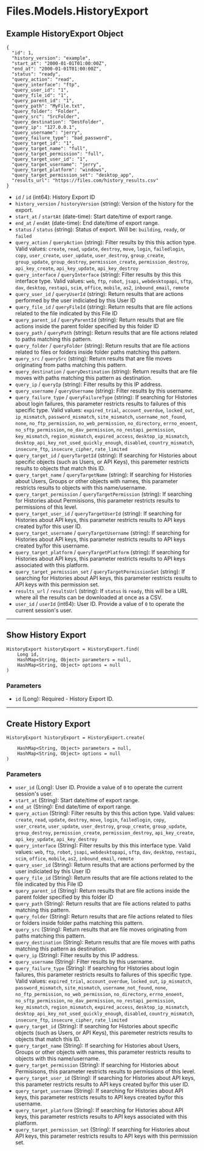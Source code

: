 # Files.Models.HistoryExport

## Example HistoryExport Object

```
{
  "id": 1,
  "history_version": "example",
  "start_at": "2000-01-01T01:00:00Z",
  "end_at": "2000-01-01T01:00:00Z",
  "status": "ready",
  "query_action": "read",
  "query_interface": "ftp",
  "query_user_id": "1",
  "query_file_id": "1",
  "query_parent_id": "1",
  "query_path": "MyFile.txt",
  "query_folder": "Folder",
  "query_src": "SrcFolder",
  "query_destination": "DestFolder",
  "query_ip": "127.0.0.1",
  "query_username": "jerry",
  "query_failure_type": "bad_password",
  "query_target_id": "1",
  "query_target_name": "full",
  "query_target_permission": "full",
  "query_target_user_id": "1",
  "query_target_username": "jerry",
  "query_target_platform": "windows",
  "query_target_permission_set": "desktop_app",
  "results_url": "https://files.com/history_results.csv"
}
```

* `id` / `id`  (int64): History Export ID
* `history_version` / `historyVersion`  (string): Version of the history for the export.
* `start_at` / `startAt`  (date-time): Start date/time of export range.
* `end_at` / `endAt`  (date-time): End date/time of export range.
* `status` / `status`  (string): Status of export.  Will be: `building`, `ready`, or `failed`
* `query_action` / `queryAction`  (string): Filter results by this this action type. Valid values: `create`, `read`, `update`, `destroy`, `move`, `login`, `failedlogin`, `copy`, `user_create`, `user_update`, `user_destroy`, `group_create`, `group_update`, `group_destroy`, `permission_create`, `permission_destroy`, `api_key_create`, `api_key_update`, `api_key_destroy`
* `query_interface` / `queryInterface`  (string): Filter results by this this interface type. Valid values: `web`, `ftp`, `robot`, `jsapi`, `webdesktopapi`, `sftp`, `dav`, `desktop`, `restapi`, `scim`, `office`, `mobile`, `as2`, `inbound_email`, `remote`
* `query_user_id` / `queryUserId`  (string): Return results that are actions performed by the user indiciated by this User ID
* `query_file_id` / `queryFileId`  (string): Return results that are file actions related to the file indicated by this File ID
* `query_parent_id` / `queryParentId`  (string): Return results that are file actions inside the parent folder specified by this folder ID
* `query_path` / `queryPath`  (string): Return results that are file actions related to paths matching this pattern.
* `query_folder` / `queryFolder`  (string): Return results that are file actions related to files or folders inside folder paths matching this pattern.
* `query_src` / `querySrc`  (string): Return results that are file moves originating from paths matching this pattern.
* `query_destination` / `queryDestination`  (string): Return results that are file moves with paths matching this pattern as destination.
* `query_ip` / `queryIp`  (string): Filter results by this IP address.
* `query_username` / `queryUsername`  (string): Filter results by this username.
* `query_failure_type` / `queryFailureType`  (string): If searching for Histories about login failures, this parameter restricts results to failures of this specific type.  Valid values: `expired_trial`, `account_overdue`, `locked_out`, `ip_mismatch`, `password_mismatch`, `site_mismatch`, `username_not_found`, `none`, `no_ftp_permission`, `no_web_permission`, `no_directory`, `errno_enoent`, `no_sftp_permission`, `no_dav_permission`, `no_restapi_permission`, `key_mismatch`, `region_mismatch`, `expired_access`, `desktop_ip_mismatch`, `desktop_api_key_not_used_quickly_enough`, `disabled`, `country_mismatch`, `insecure_ftp`, `insecure_cipher`, `rate_limited`
* `query_target_id` / `queryTargetId`  (string): If searching for Histories about specific objects (such as Users, or API Keys), this paremeter restricts results to objects that match this ID.
* `query_target_name` / `queryTargetName`  (string): If searching for Histories about Users, Groups or other objects with names, this parameter restricts results to objects with this name/username.
* `query_target_permission` / `queryTargetPermission`  (string): If searching for Histories about Permisisons, this parameter restricts results to permissions of this level.
* `query_target_user_id` / `queryTargetUserId`  (string): If searching for Histories about API keys, this parameter restricts results to API keys created by/for this user ID.
* `query_target_username` / `queryTargetUsername`  (string): If searching for Histories about API keys, this parameter restricts results to API keys created by/for this username.
* `query_target_platform` / `queryTargetPlatform`  (string): If searching for Histories about API keys, this parameter restricts results to API keys associated with this platform.
* `query_target_permission_set` / `queryTargetPermissionSet`  (string): If searching for Histories about API keys, this parameter restricts results to API keys with this permission set.
* `results_url` / `resultsUrl`  (string): If `status` is `ready`, this will be a URL where all the results can be downloaded at once as a CSV.
* `user_id` / `userId`  (int64): User ID.  Provide a value of `0` to operate the current session's user.


---

## Show History Export

```
HistoryExport historyExport = HistoryExport.find(
    Long id, 
    HashMap<String, Object> parameters = null,
    HashMap<String, Object> options = null
)
```

### Parameters

* `id` (Long): Required - History Export ID.


---

## Create History Export

```
HistoryExport historyExport = HistoryExport.create(
    
    HashMap<String, Object> parameters = null,
    HashMap<String, Object> options = null
)
```

### Parameters

* `user_id` (Long): User ID.  Provide a value of `0` to operate the current session's user.
* `start_at` (String): Start date/time of export range.
* `end_at` (String): End date/time of export range.
* `query_action` (String): Filter results by this this action type. Valid values: `create`, `read`, `update`, `destroy`, `move`, `login`, `failedlogin`, `copy`, `user_create`, `user_update`, `user_destroy`, `group_create`, `group_update`, `group_destroy`, `permission_create`, `permission_destroy`, `api_key_create`, `api_key_update`, `api_key_destroy`
* `query_interface` (String): Filter results by this this interface type. Valid values: `web`, `ftp`, `robot`, `jsapi`, `webdesktopapi`, `sftp`, `dav`, `desktop`, `restapi`, `scim`, `office`, `mobile`, `as2`, `inbound_email`, `remote`
* `query_user_id` (String): Return results that are actions performed by the user indiciated by this User ID
* `query_file_id` (String): Return results that are file actions related to the file indicated by this File ID
* `query_parent_id` (String): Return results that are file actions inside the parent folder specified by this folder ID
* `query_path` (String): Return results that are file actions related to paths matching this pattern.
* `query_folder` (String): Return results that are file actions related to files or folders inside folder paths matching this pattern.
* `query_src` (String): Return results that are file moves originating from paths matching this pattern.
* `query_destination` (String): Return results that are file moves with paths matching this pattern as destination.
* `query_ip` (String): Filter results by this IP address.
* `query_username` (String): Filter results by this username.
* `query_failure_type` (String): If searching for Histories about login failures, this parameter restricts results to failures of this specific type.  Valid values: `expired_trial`, `account_overdue`, `locked_out`, `ip_mismatch`, `password_mismatch`, `site_mismatch`, `username_not_found`, `none`, `no_ftp_permission`, `no_web_permission`, `no_directory`, `errno_enoent`, `no_sftp_permission`, `no_dav_permission`, `no_restapi_permission`, `key_mismatch`, `region_mismatch`, `expired_access`, `desktop_ip_mismatch`, `desktop_api_key_not_used_quickly_enough`, `disabled`, `country_mismatch`, `insecure_ftp`, `insecure_cipher`, `rate_limited`
* `query_target_id` (String): If searching for Histories about specific objects (such as Users, or API Keys), this paremeter restricts results to objects that match this ID.
* `query_target_name` (String): If searching for Histories about Users, Groups or other objects with names, this parameter restricts results to objects with this name/username.
* `query_target_permission` (String): If searching for Histories about Permisisons, this parameter restricts results to permissions of this level.
* `query_target_user_id` (String): If searching for Histories about API keys, this parameter restricts results to API keys created by/for this user ID.
* `query_target_username` (String): If searching for Histories about API keys, this parameter restricts results to API keys created by/for this username.
* `query_target_platform` (String): If searching for Histories about API keys, this parameter restricts results to API keys associated with this platform.
* `query_target_permission_set` (String): If searching for Histories about API keys, this parameter restricts results to API keys with this permission set.
